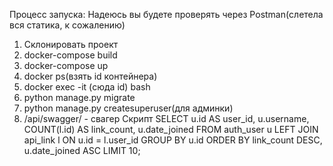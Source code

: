 Процесс запуска:
Надеюсь вы будете проверять через Postman(слетела вся статика, к сожалению)
1) Склонировать проект
2) docker-compose build
3) docker-compose up
4) docker ps(взять id контейнера)
5) docker exec -it (сюда id) bash
6) python manage.py migrate
7) python manage.py createsuperuser(для админки)
6) /api/swagger/ - свагер
Скрипт
SELECT 
    u.id AS user_id,
    u.username,
    COUNT(l.id) AS link_count,
    u.date_joined
FROM 
    auth_user u
LEFT JOIN 
    api_link l ON u.id = l.user_id
GROUP BY 
    u.id
ORDER BY 
    link_count DESC,
    u.date_joined ASC
LIMIT 10;
